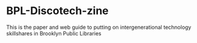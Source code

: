 # BPL-Discotech-zine
This is the paper and web guide to putting on intergenerational technology skillshares in Brooklyn Public Libraries
